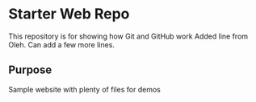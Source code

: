 # Starter Web Repo

This repository is for showing how Git and GitHub work
Added line from Oleh.
Can add a few more lines.

## Purpose

Sample website with plenty of files for demos
